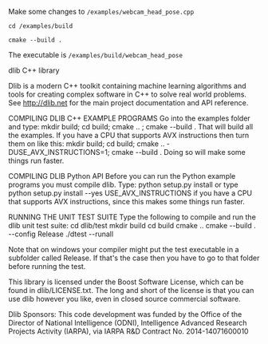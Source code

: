 Make some changes to `/examples/webcam_head_pose.cpp`

`cd /examples/build`

`cmake --build .`

The executable is `/examples/build/webcam_head_pose`

dlib C++ library

Dlib is a modern C++ toolkit containing machine learning algorithms and tools
for creating complex software in C++ to solve real world problems.  See
http://dlib.net for the main project documentation and API reference.



COMPILING DLIB C++ EXAMPLE PROGRAMS
   Go into the examples folder and type:
       mkdir build; cd build; cmake .. ; cmake --build .
   That will build all the examples.  If you have a CPU that supports AVX
   instructions then turn them on like this:
       mkdir build; cd build; cmake .. -DUSE_AVX_INSTRUCTIONS=1; cmake --build .
   Doing so will make some things run faster.

COMPILING DLIB Python API
   Before you can run the Python example programs you must compile dlib. Type:
       python setup.py install
   or type
       python setup.py install --yes USE_AVX_INSTRUCTIONS
   if you have a CPU that supports AVX instructions, since this makes some
   things run faster.  

RUNNING THE UNIT TEST SUITE
   Type the following to compile and run the dlib unit test suite:
       cd dlib/test
       mkdir build
       cd build
       cmake ..
       cmake --build . --config Release
       ./dtest --runall

   Note that on windows your compiler might put the test executable in a
   subfolder called Release.  If that's the case then you have to go to that
   folder before running the test.

This library is licensed under the Boost Software License, which can be found
in dlib/LICENSE.txt.  The long and short of the license is that you can use
dlib however you like, even in closed source commercial software.

Dlib Sponsors:
  This code development was funded by the Office of the Director of National
  Intelligence (ODNI), Intelligence Advanced Research Projects Activity (IARPA),
  via IARPA R&D Contract No. 2014-14071600010

